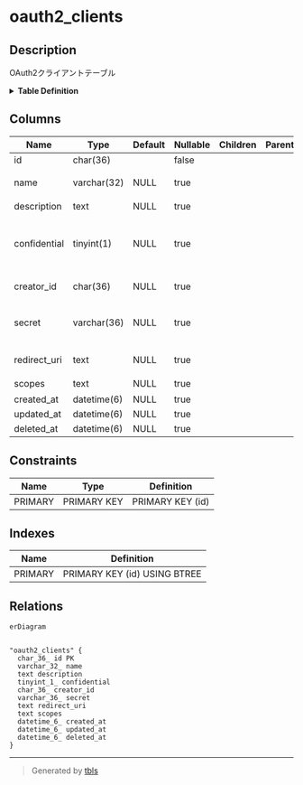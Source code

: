 # oauth2_clients

## Description

OAuth2クライアントテーブル

<details>
<summary><strong>Table Definition</strong></summary>

```sql
CREATE TABLE `oauth2_clients` (
  `id` char(36) NOT NULL,
  `name` varchar(32) DEFAULT NULL,
  `description` text DEFAULT NULL,
  `confidential` tinyint(1) DEFAULT NULL,
  `creator_id` char(36) DEFAULT NULL,
  `secret` varchar(36) DEFAULT NULL,
  `redirect_uri` text DEFAULT NULL,
  `scopes` text DEFAULT NULL,
  `created_at` datetime(6) DEFAULT NULL,
  `updated_at` datetime(6) DEFAULT NULL,
  `deleted_at` datetime(6) DEFAULT NULL,
  PRIMARY KEY (`id`)
) ENGINE=InnoDB DEFAULT CHARSET=utf8mb4
```

</details>

## Columns

| Name | Type | Default | Nullable | Children | Parents | Comment |
| ---- | ---- | ------- | -------- | -------- | ------- | ------- |
| id | char(36) |  | false |  |  |  |
| name | varchar(32) | NULL | true |  |  | クライアント名 |
| description | text | NULL | true |  |  | 説明 |
| confidential | tinyint(1) | NULL | true |  |  | コンフィデンシャルかどうか |
| creator_id | char(36) | NULL | true |  |  | 作成者UUID |
| secret | varchar(36) | NULL | true |  |  | クライアントシークレット |
| redirect_uri | text | NULL | true |  |  | リダイレクトURI |
| scopes | text | NULL | true |  |  | スコープ |
| created_at | datetime(6) | NULL | true |  |  |  |
| updated_at | datetime(6) | NULL | true |  |  |  |
| deleted_at | datetime(6) | NULL | true |  |  |  |

## Constraints

| Name | Type | Definition |
| ---- | ---- | ---------- |
| PRIMARY | PRIMARY KEY | PRIMARY KEY (id) |

## Indexes

| Name | Definition |
| ---- | ---------- |
| PRIMARY | PRIMARY KEY (id) USING BTREE |

## Relations

```mermaid
erDiagram


"oauth2_clients" {
  char_36_ id PK
  varchar_32_ name
  text description
  tinyint_1_ confidential
  char_36_ creator_id
  varchar_36_ secret
  text redirect_uri
  text scopes
  datetime_6_ created_at
  datetime_6_ updated_at
  datetime_6_ deleted_at
}
```

---

> Generated by [tbls](https://github.com/k1LoW/tbls)
